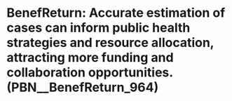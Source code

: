 # BenefReturn: __Accurate estimation of cases can inform public health strategies and resource allocation, attracting more funding and collaboration opportunities.__ (PBN__BenefReturn_964)

